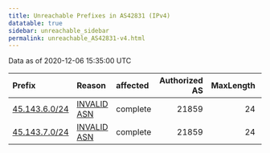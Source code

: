```yaml
---
title: Unreachable Prefixes in AS42831 (IPv4)
datatable: true
sidebar: unreachable_sidebar
permalink: unreachable_AS42831-v4.html
---
```


Data as of 2020-12-06 15:35:00 UTC


<div class="datatable-begin"></div>

| Prefix                                               | Reason                                                                                               | affected   |   Authorized AS |   MaxLength | Anchor                                         |   unreachable /24s |
|:-----------------------------------------------------|:-----------------------------------------------------------------------------------------------------|:-----------|----------------:|------------:|:-----------------------------------------------|-------------------:|
| [45.143.6.0/24](https://stat.ripe.net/45.143.6.0/24) | [INVALID ASN](https://rpki-validator.ripe.net/announcement-preview?asn=AS42831&prefix=45.143.6.0/24) | complete   |           21859 |          24 | [RIPE](unreachable_RIPE_NCC_RPKI_Root-v4.html) |                  1 |
| [45.143.7.0/24](https://stat.ripe.net/45.143.7.0/24) | [INVALID ASN](https://rpki-validator.ripe.net/announcement-preview?asn=AS42831&prefix=45.143.7.0/24) | complete   |           21859 |          24 | [RIPE](unreachable_RIPE_NCC_RPKI_Root-v4.html) |                  1 |

<div class="datatable-end"></div>